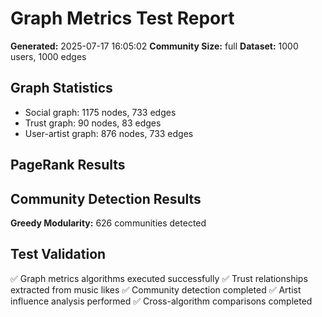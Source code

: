 # Graph Metrics Test Report

**Generated:** 2025-07-17 16:05:02
**Community Size:** full
**Dataset:** 1000 users, 1000 edges

## Graph Statistics

- Social graph: 1175 nodes, 733 edges
- Trust graph: 90 nodes, 83 edges
- User-artist graph: 876 nodes, 733 edges

## PageRank Results

## Community Detection Results

**Greedy Modularity:** 626 communities detected

## Test Validation

✅ Graph metrics algorithms executed successfully
✅ Trust relationships extracted from music likes
✅ Community detection completed
✅ Artist influence analysis performed
✅ Cross-algorithm comparisons completed
